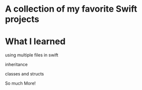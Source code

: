 # A collection of my favorite Swift projects

# What I learned

using multiple files in swift

inheritance

classes and structs

So much More!
